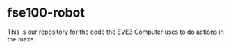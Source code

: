 # fse100-robot
This is our repository for the code the EVE3 Computer uses to do actions in the maze.
